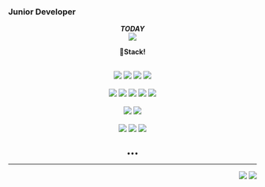 <!--
- 🔭 I’m currently working on ...
- 🌱 I’m currently learning ...
- 👯 I’m looking to collaborate on ...
- 🤔 I’m looking for help with ...
- 💬 Ask me about ...
- 📫 How to reach me: ...
- 😄 Pronouns: ...
- ⚡ Fun fact: ...
-->

### Junior Developer
<p align="center">
  <b><i>TODAY</i></b></br> 
<img src="https://hits.seeyoufarm.com/api/count/incr/badge.svg?url=https%3A%2F%2Fgithub.com%2FHyungrok-Kim&count_bg=%2375AFDB&title_bg=%23B4E570&icon=oracle.svg&icon_color=%23E7E7E7&title=hits&edge_flat=false" />
</p>
<p align="center"><b>
  👋Stack!
</b></p></br>
<div align="center">
  <img src="https://img.shields.io/badge/HTML5-20c997?style=flat-square&logo=HTML5&logoColor=white"/>
  <img src="https://img.shields.io/badge/CSS-1572B6?style=flat-square&logo=CSS&logoColor=white"/>
  <img src="https://img.shields.io/badge/JavaScript-F7DF1E?style=flat-square&logo=JavaScript&logoColor=white"/>
  <img src="https://img.shields.io/badge/jQuery-0769AD?style=flat-square&logo=jQuery&logoColor=white"/>
</div></br>
<div align="center">
  <img src="https://img.shields.io/badge/MySQL-4479A1?style=flat-square&logo=MySQL&logoColor=white"/>
  <img src="https://img.shields.io/badge/SQLite-003B57?style=flat-square&logo=SQLite&logoColor=white"/>
  <img src="https://img.shields.io/badge/ORACLE-F80000?style=flat-square&logo=ORACLE&logoColor=white"/>
  <img src="https://img.shields.io/badge/MSSQL-CC2927?style=flat-square&logo=MicrosoftSQLServer&logoColor=white"/>
  <img src="https://img.shields.io/badge/MongoDB-47A248?style=flat-square&logo=MongoDB&logoColor=white"/>
</div></br>
<div align="center">
  <img src="https://img.shields.io/badge/Java-007396?style=flat-square&logo=Java&logoColor=white"/>
  <img src="https://img.shields.io/badge/Python-3776AB?style=flat-square&logo=Python&logoColor=white"/>
</div></br>
<div align="center">
  <img src="https://img.shields.io/badge/Spring-6DB33F?style=flat-square&logo=Spring&logoColor=white"/>
  <img src="https://img.shields.io/badge/Django-092E20?style=flat-square&logo=Django&logoColor=white"/>
  <img src="https://img.shields.io/badge/React-61DAFB?style=flat-square&logo=React&logoColor=white"/>
</div></br>
<p align="center">•••</p>
<hr>
<div style="float:right">
  <img src="https://github-readme-stats.vercel.app/api?username=Hyungrok-Kim&hide=prs,issues&count_private=true&show_icons=true&theme=dracula&line_height=30" />
  <img src="https://github-readme-stats.vercel.app/api/top-langs/?username=Hyungrok-Kim&layout=compact&theme=onedark" />
</div>








